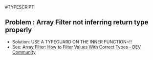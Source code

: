 #TYPESCRIPT

## Problem : Array Filter not inferring return type properly

-   Solution: USE A TYPEGUARD ON THE INNER FUNCTION~!!
-   See: [Array Filter: How to Filter Values With Correct Types - DEV Community](https://dev.to/zirkelc/how-to-filter-values-type-safely-29jj#)
